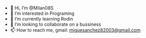 - 👋 Hi, I’m @Milan08S
- 👀 I’m interested in Programing
- 🌱 I’m currently learning Rodin
- 💞️ I’m looking to collaborate on a bussiness
- 📫 How to reach me, gmail: miguesanchez82003@gmail.com

<!---
Milan08S/Milan08S is a ✨ special ✨ repository because its `README.md` (this file) appears on your GitHub profile.
You can click the Preview link to take a look at your changes.
--->
